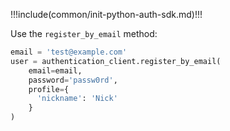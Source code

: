 !!!include(common/init-python-auth-sdk.md)!!!

Use the `register_by_email` method:


```python
email = 'test@example.com'
user = authentication_client.register_by_email(
    email=email,
    password='passw0rd',
    profile={
      'nickname': 'Nick'
    }
)
```
